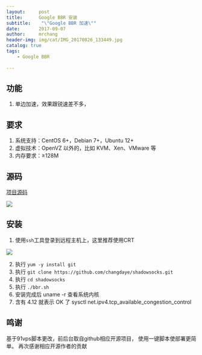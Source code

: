 ```yaml
---
layout:     post
title:      Google BBR 安装
subtitle:    "\"Google BBR 加速\""
date:       2017-09-07
author:     mrchang
header-img: img/cat/IMG_20170826_133449.jpg
catalog: true
tags:
    - Google BBR
   
---
```


## 功能
1. 单边加速，效果跟锐速差不多，

## 要求

1. 系统支持：CentOS 6+，Debian 7+，Ubuntu 12+
2. 虚拟技术：OpenVZ 以外的，比如 KVM、Xen、VMware 等
3. 内存要求：≥128M

## 源码

[项目源码](https://github.com/changdaye/shadowsocks)

![](https://ww4.sinaimg.cn/large/a15b4afegy1fjatmtrclkj21k20w411i)

## 安装

 1. 使用`ssh`工具登录到远程主机上，这里推荐使用CRT
 
 ![](https://ww4.sinaimg.cn/large/a15b4afegy1fjau5zr1lbj211o0l6n0r)
 
 2. 执行 `yum -y install git `
 3. 执行 `git clone https://github.com/changdaye/shadowsocks.git `
 4. 执行 `cd shadowsocks`
 5. 执行 `./bbr.sh`
 6. 安装完成后 uname -r 查看系统内核
 7. 含有 4.12 就表示 OK 了 sysctl net.ipv4.tcp_available_congestion_control 
 
 
## 鸣谢
 
 基于91vps脚本更改，前后台取自github相应开源项目，
 使用一键脚本使部署更简单。
 再次感谢相应开源作者的贡献
 
 
 


